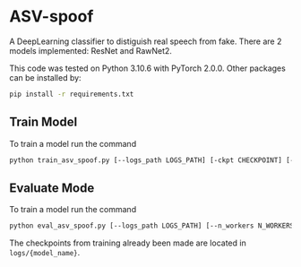 # ASV-spoof

A DeepLearning classifier to distiguish real speech from fake. There are 2 models implemented: ResNet and RawNet2.

This code was tested on Python 3.10.6 with PyTorch 2.0.0. Other packages can be installed by:
```bash
pip install -r requirements.txt
```
## Train Model

To train a model run the command 
```bash
python train_asv_spoof.py [--logs_path LOGS_PATH] [-ckpt CHECKPOINT] [--max_epochs MAX_EPOCHS] [--seg_length SEG_LENGTH] [--train_n_workers TRAIN_N_WORKERS] [--val_n_workers AL_N_WORKERS] [--batch_size BATCH_SIZE] [--sample_rate SAMPLE_RATE] [-lr LEARNING_RATE] {ResNet,RawNet} data_dir
```
## Evaluate Mode

To train a model run the command 
```bash
python eval_asv_spoof.py [--logs_path LOGS_PATH] [--n_workers N_WORKERS] [--sample_rate SAMPLE_RATE] {ResNet,RawNet} data_dir checkpoint
```
The checkpoints from training already been made are located in `logs/{model_name}`.
